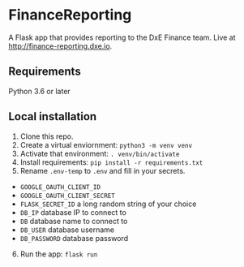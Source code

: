 # FinanceReporting

A Flask app that provides reporting to the DxE Finance team. Live at http://finance-reporting.dxe.io.

## Requirements
Python 3.6 or later

## Local installation
1. Clone this repo.
2. Create a virtual enviornment: ```python3 -m venv venv```
3. Activate that environment: ```. venv/bin/activate```
4. Install requirements: ```pip install -r requirements.txt```
5. Rename ```.env-temp``` to ```.env``` and fill in your secrets.
  * ```GOOGLE_OAUTH_CLIENT_ID```
  * ```GOOGLE_OAUTH_CLIENT_SECRET```
  * ```FLASK_SECRET_ID``` a long random string of your choice
  * ```DB_IP``` database IP to connect to
  * ```DB``` database name to connect to
  * ```DB_USER``` database username
  * ```DB_PASSWORD``` database password
6. Run the app: ```flask run```
